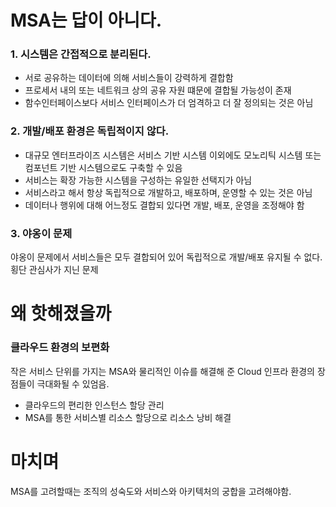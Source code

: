 # MSA는 답이 아니다.
### 1. 시스템은 간접적으로 분리된다.
- 서로 공유하는 데이터에 의해 서비스들이 강력하게 결합함
- 프로세서 내의 또는 네트워크 상의 공유 자원 떄문에 결합될 가능성이 존재
- 함수인터페이스보다 서비스 인터페이스가 더 엄격하고 더 잘 정의되는 것은 아님

### 2. 개발/배포 환경은 독립적이지 않다.
- 대규모 엔터프라이즈 시스템은 서비스 기반 시스템 이외에도 모노리틱 시스템 또는 컴포넌트 기반 시스템으로도 구축할 수 있음
- 서비스는 확장 가능한 시스템을 구성하는 유일한 선택지가 아님
- 서비스라고 해서 항상 독립적으로 개발하고, 배포하며, 운영할 수 있는 것은 아님
- 데이터나 행위에 대해 어느정도 결합되 있다면 개발, 배포, 운영을 조정해야 함

### 3. 야옹이 문제
야옹이 문제에서 서비스들은 모두 결합되어 있어 독립적으로 개발/배포 유지될 수 없다.
횡단 관심사가 지닌 문제

# 왜 핫해졌을까
### 클라우드 환경의 보편화
작은 서비스 단위를 가지는 MSA와 물리적인 이슈를 해결해 준 Cloud 인프라 환경의 장점들이 극대화될 수 있엄음.  
- 클라우드의 편리한 인스턴스 할당 관리 
- MSA를 통한 서비스별 리소스 할당으로 리소스 낭비 해결

# 마치며
MSA를 고려할때는 조직의 성숙도와 서비스와 아키텍처의 궁합을 고려해야함.